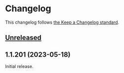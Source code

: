 # Changelog

This changelog follows [the Keep a Changelog standard](https://keepachangelog.com).

## [Unreleased](https://github.com/blade-organization/blade-heroicons/compare/1.0.0...main)

## 1.1.201 (2023-05-18)

Initial release.
